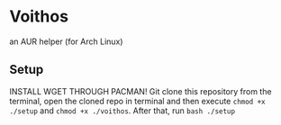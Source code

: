 # Voithos

an AUR helper (for Arch Linux)

## Setup
INSTALL WGET THROUGH PACMAN!
Git clone this repository from the terminal, open the cloned repo in terminal and then execute ``chmod +x ./setup`` and ``chmod +x ./voithos``. After that, run ``bash ./setup``
